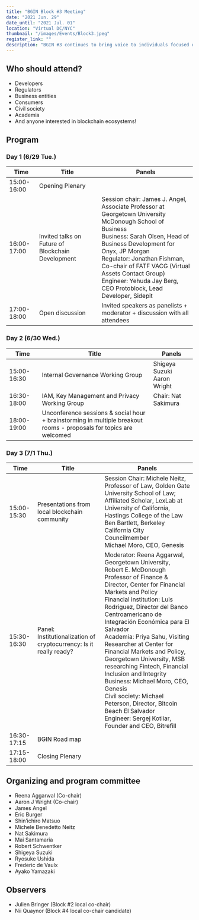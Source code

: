 ```yaml
---
title: "BGIN Block #3 Meeting"
date: "2021 Jun. 29"
date_until: "2021 Jul. 01"
location: "Virtual DC/NYC"
thumbnail: "/images/Events/Block3.jpeg"
register_link: ""
description: "BGIN #3 continues to bring voice to individuals focused on governance for digital economic networks. Major themes to include sustainable development, social-economic design, financial stability, ethics and BGIN community growth for all stakeholders."
---
```


## Who should attend?

- Developers
- Regulators
- Business entities
- Consumers
- Civil society
- Academia
- And anyone interested in blockchain ecosystems!

## Program

### Day 1 (6/29 Tue.)

|Time|Title|Panels|
|-|-|-|
|15:00-16:00|Opening Plenary||
|16:00-17:00|Invited talks on Future of Blockchain Development|Session chair: James J. Angel, Associate Professor at Georgetown University McDonough School of Business<br>Business: Sarah Olsen, Head of Business Development for Onyx, JP Morgan<br>Regulator: Jonathan Fishman, Co-chair of FATF VACG (Virtual Assets Contact Group)<br>Engineer: Yehuda Jay Berg, CEO Protoblock, Lead Developer, Sidepit|
|17:00-18:00|Open discussion|Invited speakers as panelists + moderator + discussion with all attendees|

### Day 2 (6/30 Wed.)

|Time|Title|Panels|
|-|-|-|
|15:00-16:30|Internal Governance Working Group|Shigeya Suzuki<br>Aaron Wright|
|16:30-18:00|IAM, Key Management and Privacy Working Group|Chair: Nat Sakimura|
|18:00-19:00|Unconference sessions & social hour<br>+ brainstorming in multiple breakout rooms - proposals for topics are welcomed||

### Day 3 (7/1 Thu.)

|Time|Title|Panels|
|-|-|-|
|15:00-15:30|Presentations from local blockchain community|Session Chair: Michele Neitz, Professor of Law, Golden Gate University School of Law; Affiliated Scholar, LexLab at University of California, Hastings College of the Law<br>Ben Bartlett, Berkeley California City Councilmember<br>Michael Moro, CEO, Genesis|
|15:30-16:30|Panel: Institutionalization of cryptocurrency: Is it really ready?|Moderator: Reena Aggarwal, Georgetown University, Robert E. McDonough Professor of Finance & Director, Center for Financial Markets and Policy<br>Financial institution: Luis Rodriguez, Director del Banco Centroamericano de Integración Económica para El Salvador<br>Academia: Priya Sahu, Visiting Researcher at Center for Financial Markets and Policy, Georgetown University, MSB researching Fintech, Financial Inclusion and Integrity<br>Business: Michael Moro, CEO, Genesis<br>Civil society: Michael Peterson, Director, Bitcoin Beach El Salvador<br>Engineer: Sergej Kotliar, Founder and CEO, Bitrefill|
|16:30-17:15|BGIN Road map||
|17:15-18:00|Closing Plenary||

## Organizing and program committee

- Reena Aggarwal (Co-chair)
- Aaron J Wright (Co-chair)
- James Angel
- Eric Burger
- Shin’ichiro Matsuo
- Michele Benedetto Neitz
- Nat Sakimura
- Mai Santamaria
- Robert Schwentker
- Shigeya Suzuki
- Ryosuke Ushida
- Frederic de Vaulx
- Ayako Yamazaki

## Observers

- Julien Bringer (Block #2 local co-chair)
- Nii Quaynor (Block #4 local co-chair candidate)
